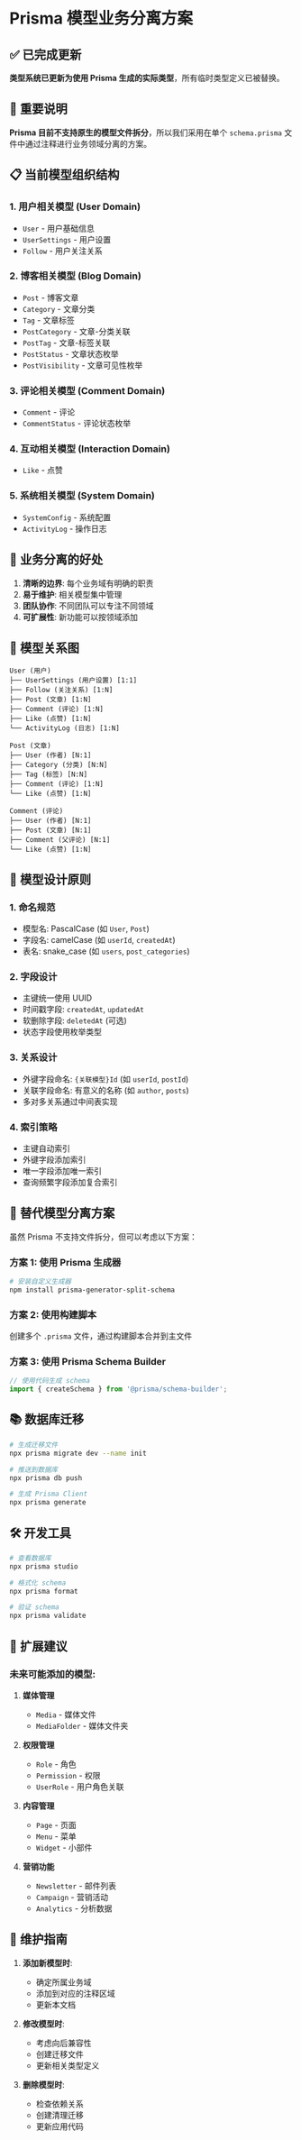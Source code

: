 # Prisma 模型业务分离方案

## ✅ 已完成更新

**类型系统已更新为使用 Prisma 生成的实际类型**，所有临时类型定义已被替换。

## 🚨 重要说明

**Prisma 目前不支持原生的模型文件拆分**，所以我们采用在单个 `schema.prisma` 文件中通过注释进行业务领域分离的方案。

## 📋 当前模型组织结构

### 1. **用户相关模型** (User Domain)

- `User` - 用户基础信息
- `UserSettings` - 用户设置
- `Follow` - 用户关注关系

### 2. **博客相关模型** (Blog Domain)

- `Post` - 博客文章
- `Category` - 文章分类
- `Tag` - 文章标签
- `PostCategory` - 文章-分类关联
- `PostTag` - 文章-标签关联
- `PostStatus` - 文章状态枚举
- `PostVisibility` - 文章可见性枚举

### 3. **评论相关模型** (Comment Domain)

- `Comment` - 评论
- `CommentStatus` - 评论状态枚举

### 4. **互动相关模型** (Interaction Domain)

- `Like` - 点赞

### 5. **系统相关模型** (System Domain)

- `SystemConfig` - 系统配置
- `ActivityLog` - 操作日志

## 🎯 业务分离的好处

1. **清晰的边界**: 每个业务域有明确的职责
2. **易于维护**: 相关模型集中管理
3. **团队协作**: 不同团队可以专注不同领域
4. **可扩展性**: 新功能可以按领域添加

## 🔄 模型关系图

```
User (用户)
├── UserSettings (用户设置) [1:1]
├── Follow (关注关系) [1:N]
├── Post (文章) [1:N]
├── Comment (评论) [1:N]
├── Like (点赞) [1:N]
└── ActivityLog (日志) [1:N]

Post (文章)
├── User (作者) [N:1]
├── Category (分类) [N:N]
├── Tag (标签) [N:N]
├── Comment (评论) [1:N]
└── Like (点赞) [1:N]

Comment (评论)
├── User (作者) [N:1]
├── Post (文章) [N:1]
├── Comment (父评论) [N:1]
└── Like (点赞) [1:N]
```

## 📝 模型设计原则

### 1. **命名规范**

- 模型名: PascalCase (如 `User`, `Post`)
- 字段名: camelCase (如 `userId`, `createdAt`)
- 表名: snake_case (如 `users`, `post_categories`)

### 2. **字段设计**

- 主键统一使用 UUID
- 时间戳字段: `createdAt`, `updatedAt`
- 软删除字段: `deletedAt` (可选)
- 状态字段使用枚举类型

### 3. **关系设计**

- 外键字段命名: `{关联模型}Id` (如 `userId`, `postId`)
- 关联字段命名: 有意义的名称 (如 `author`, `posts`)
- 多对多关系通过中间表实现

### 4. **索引策略**

- 主键自动索引
- 外键字段添加索引
- 唯一字段添加唯一索引
- 查询频繁字段添加复合索引

## 🚀 替代模型分离方案

虽然 Prisma 不支持文件拆分，但可以考虑以下方案：

### 方案 1: 使用 Prisma 生成器

```bash
# 安装自定义生成器
npm install prisma-generator-split-schema
```

### 方案 2: 使用构建脚本

创建多个 `.prisma` 文件，通过构建脚本合并到主文件

### 方案 3: 使用 Prisma Schema Builder

```typescript
// 使用代码生成 schema
import { createSchema } from '@prisma/schema-builder';
```

## 📚 数据库迁移

```bash
# 生成迁移文件
npx prisma migrate dev --name init

# 推送到数据库
npx prisma db push

# 生成 Prisma Client
npx prisma generate
```

## 🛠️ 开发工具

```bash
# 查看数据库
npx prisma studio

# 格式化 schema
npx prisma format

# 验证 schema
npx prisma validate
```

## 📖 扩展建议

### 未来可能添加的模型:

1. **媒体管理**
   - `Media` - 媒体文件
   - `MediaFolder` - 媒体文件夹

2. **权限管理**
   - `Role` - 角色
   - `Permission` - 权限
   - `UserRole` - 用户角色关联

3. **内容管理**
   - `Page` - 页面
   - `Menu` - 菜单
   - `Widget` - 小部件

4. **营销功能**
   - `Newsletter` - 邮件列表
   - `Campaign` - 营销活动
   - `Analytics` - 分析数据

## 🔧 维护指南

1. **添加新模型时**:
   - 确定所属业务域
   - 添加到对应的注释区域
   - 更新本文档

2. **修改模型时**:
   - 考虑向后兼容性
   - 创建迁移文件
   - 更新相关类型定义

3. **删除模型时**:
   - 检查依赖关系
   - 创建清理迁移
   - 更新应用代码
